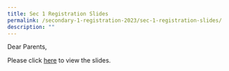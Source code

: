 ```yaml
---
title: Sec 1 Registration Slides
permalink: /secondary-1-registration-2023/sec-1-registration-slides/
description: ""
---
```

<p>Dear Parents,</p>
<p>Please click <a href="/files/Sec%201%20Registration%20Briefing%20Sildes_Sch%20Website.pdf" target="_blank" rel="noopener">here</a>&nbsp;to view the slides.</p>